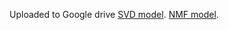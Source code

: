 Uploaded to Google drive
[SVD model](https://drive.google.com/file/d/1wr_gitURpRfnGbrIBtE5rTKJYZS7vLAK/view?usp=sharing).
[NMF model](https://drive.google.com/file/d/1o2KGh54cIClP-898v-SptEFaJ-nbRlXv/view?usp=sharing).
